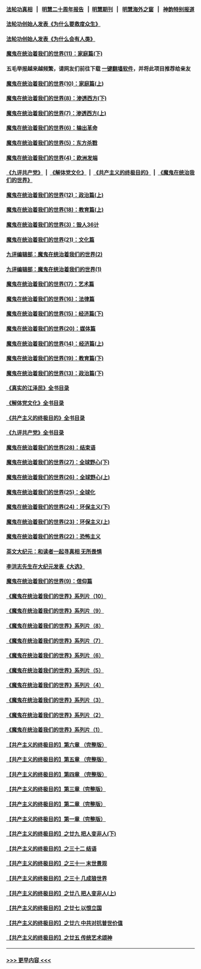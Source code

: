 #### [法轮功真相](https://github.com/gfw-breaker/truth/blob/master/README.md?t=0) &nbsp;&nbsp;|&nbsp;&nbsp; [明慧二十周年报告](https://github.com/gfw-breaker/mh-reports/blob/master/README.md?t=0) &nbsp;&nbsp;|&nbsp;&nbsp;[明慧期刊](https://github.com/gfw-breaker/mh-qikan) &nbsp;&nbsp;|&nbsp;&nbsp; [明慧海外之窗](https://github.com/gfw-breaker/mh-news/blob/master/README.md?t=0) &nbsp;&nbsp;|&nbsp;&nbsp; [神韵特别报道](https://github.com/gfw-breaker/mh-news/blob/master/shenyun.md?t=0)
#### [法轮功创始人发表《为什么要救度众生》](../pages/nsc422/n13975246.md?t=05220943) 
#### [法轮功创始人发表《为什么会有人类》](../pages/nsc422/n13912117.md?t=05220943) 
#### [魔鬼在统治着我们的世界(11)：家庭篇(下)](../pages/nsc422/n10440961.md?t=05220943) 
#### 五毛举报越来越频繁，请网友们前往下载 [一键翻墙软件](https://github.com/gfw-breaker/ssr-accounts)，并将此项目推荐给亲友
#### [魔鬼在统治着我们的世界(10)：家庭篇(上)](../pages/nsc422/n10435448.md?t=05220943) 
#### [魔鬼在统治着我们的世界(8)：渗透西方(下)](../pages/nsc422/n10429603.md?t=05220943) 
#### [魔鬼在统治着我们的世界(7)：渗透西方(上)](../pages/nsc422/n10426013.md?t=05220943) 
#### [魔鬼在统治着我们的世界(6)：输出革命](../pages/nsc422/n10421536.md?t=05220943) 
#### [魔鬼在统治着我们的世界(5)：东方杀戮](../pages/nsc422/n10417707.md?t=05220943) 
#### [魔鬼在统治着我们的世界(4)：欧洲发端](../pages/nsc422/n10414890.md?t=05220943) 
#### [《九评共产党》](https://github.com/begood0513/9ping.md/blob/master/README.md) &nbsp;|&nbsp; [《解体党文化》](../../../../jtdwh.md/blob/master/README.md)  &nbsp;|&nbsp; [《共产主义的终极目的》](../../../../gczydzjmd.md/blob/master/README.md) &nbsp;|&nbsp; [《魔鬼在统治我们的世界》](../../../../mgztzwmdsj.md/blob/master/README.md) 
#### [魔鬼在统治着我们的世界(12)：政治篇(上)](../pages/nsc422/n10444576.md?t=05220943) 
#### [魔鬼在统治着我们的世界(18)：教育篇(上)](../pages/nsc422/n10526970.md?t=05220943) 
#### [魔鬼在统治着我们的世界(3)：毁人36计](../pages/nsc422/n10411583.md?t=05220943) 
#### [魔鬼在统治着我们的世界(21)：文化篇](../pages/nsc422/n10597706.md?t=05220943) 
#### [九评编辑部：魔鬼在统治着我们的世界(2)](../pages/nsc422/n10410036.md?t=05220943) 
#### [九评编辑部：魔鬼在统治着我们的世界(1)](../pages/nsc422/n10406825.md?t=05220943) 
#### [魔鬼在统治着我们的世界(17)：艺术篇](../pages/nsc422/n10499093.md?t=05220943) 
#### [魔鬼在统治着我们的世界(16)：法律篇](../pages/nsc422/n10485969.md?t=05220943) 
#### [魔鬼在统治着我们的世界(15)：经济篇(下)](../pages/nsc422/n10469975.md?t=05220943) 
#### [魔鬼在统治着我们的世界(20)：媒体篇](../pages/nsc422/n10586579.md?t=05220943) 
#### [魔鬼在统治着我们的世界(14)：经济篇(上)](../pages/nsc422/n10457370.md?t=05220943) 
#### [魔鬼在统治着我们的世界(19)：教育篇(下)](../pages/nsc422/n10564808.md?t=05220943) 
#### [魔鬼在统治着我们的世界(13)：政治篇(下)](../pages/nsc422/n10448270.md?t=05220943) 
#### [《真实的江泽民》全书目录](../pages/nsc422/n13721399.md?t=05220943) 
#### [《解体党文化》全书目录](../pages/nsc422/n13721157.md?t=05220943) 
#### [《共产主义的终极目的》全书目录](../pages/nsc422/n13721048.md?t=05220943) 
#### [《九评共产党》全书目录](../pages/nsc422/n13708085.md?t=05220943) 
#### [魔鬼在统治着我们的世界(28)：结束语](../pages/nsc422/n10936246.md?t=05220943) 
#### [魔鬼在统治着我们的世界(27)：全球野心(下)](../pages/nsc422/n10928319.md?t=05220943) 
#### [魔鬼在统治着我们的世界(26)：全球野心(上)](../pages/nsc422/n10900318.md?t=05220943) 
#### [魔鬼在统治着我们的世界(25)：全球化](../pages/nsc422/n10788205.md?t=05220943) 
#### [魔鬼在统治着我们的世界(24)：环保主义(下)](../pages/nsc422/n10695307.md?t=05220943) 
#### [魔鬼在统治着我们的世界(23)：环保主义(上)](../pages/nsc422/n10688613.md?t=05220943) 
#### [魔鬼在统治着我们的世界(22)：恐怖主义](../pages/nsc422/n10614727.md?t=05220943) 
#### [英文大纪元：和读者一起寻真相 无所畏惧](../pages/nsc422/n12542027.md?t=05220943) 
#### [李洪志先生在大纪元发表《大选》](../pages/nsc422/n12534746.md?t=05220943) 
#### [魔鬼在统治着我们的世界(9)：信仰篇](../pages/nsc422/n10432159.md?t=05220943) 
#### [《魔鬼在统治着我们的世界》系列片（10）](../pages/nsc422/n12292670.md?t=05220943) 
#### [《魔鬼在统治着我们的世界》系列片（9）](../pages/nsc422/n12290859.md?t=05220943) 
#### [《魔鬼在统治着我们的世界》系列片（8）](../pages/nsc422/n12287445.md?t=05220943) 
#### [《魔鬼在统治着我们的世界》系列片（7）](../pages/nsc422/n12283425.md?t=05220943) 
#### [《魔鬼在统治着我们的世界》系列片（6）](../pages/nsc422/n12282314.md?t=05220943) 
#### [《魔鬼在统治着我们的世界》系列片（5）](../pages/nsc422/n12281419.md?t=05220943) 
#### [《魔鬼在统治着我们的世界》系列片（4）](../pages/nsc422/n12274024.md?t=05220943) 
#### [《魔鬼在统治着我们的世界》系列片（3）](../pages/nsc422/n12271322.md?t=05220943) 
#### [《魔鬼在统治着我们的世界》系列片（2）](../pages/nsc422/n12269049.md?t=05220943) 
#### [《魔鬼在统治着我们的世界》系列片（1）](../pages/nsc422/n12267575.md?t=05220943) 
#### [【共产主义的终极目的】第六章 （完整版）](../pages/nsc422/n11428913.md?t=05220943) 
#### [【共产主义的终极目的】第五章 （完整版）](../pages/nsc422/n11428912.md?t=05220943) 
#### [【共产主义的终极目的】第四章 （完整版）](../pages/nsc422/n11428907.md?t=05220943) 
#### [【共产主义的终极目的】第三章（完整版）](../pages/nsc422/n11428848.md?t=05220943) 
#### [【共产主义的终极目的】第二章（完整版）](../pages/nsc422/n11428831.md?t=05220943) 
#### [【共产主义的终极目的】第一章（完整版）](../pages/nsc422/n11417651.md?t=05220943) 
#### [【共产主义的终极目的】之廿九 把人变非人(下)](../pages/nsc422/n11344140.md?t=05220943) 
#### [【共产主义的终极目的】之三十二 结语](../pages/nsc422/n11360535.md?t=05220943) 
#### [【共产主义的终极目的】之三十一 末世景观](../pages/nsc422/n11351129.md?t=05220943) 
#### [【共产主义的终极目的】之三十 几成狼世界](../pages/nsc422/n11348280.md?t=05220943) 
#### [【共产主义的终极目的】之廿八 把人变非人(上)](../pages/nsc422/n11340492.md?t=05220943) 
#### [【共产主义的终极目的】之廿七 以恨立国](../pages/nsc422/n11336944.md?t=05220943) 
#### [【共产主义的终极目的】之廿六 中共对抗普世价值](../pages/nsc422/n11324785.md?t=05220943) 
#### [【共产主义的终极目的】之廿五 传统艺术颂神](../pages/nsc422/n11296396.md?t=05220943) 

----
#### [ >>> 更早内容 <<< ](../indexes/nsc422-earlier.md)
